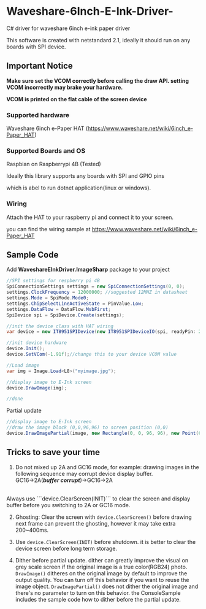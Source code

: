 # Waveshare-6Inch-E-Ink-Driver-
C# driver for waveshare 6inch e-ink paper driver

This software is created with netstandard 2.1, ideally it should run on any boards with SPI device. 

## **Important Notice**
**Make sure set the VCOM correctly before calling the draw API. setting VCOM incorrectly may brake your hardware.**

**VCOM is printed on the flat cable of the screen device**

### Supported hardware
Waveshare 6inch e-Paper HAT (https://www.waveshare.net/wiki/6inch_e-Paper_HAT)

### Supported Boards and OS
Raspbian on Raspberrypi 4B (Tested)

Ideally this library supports any boards with SPI and GPIO pins 

which is abel to run dotnet application(linux or windows). 

### Wiring
Attach the HAT to your raspberry pi and connect it to your screen.

you can find the wiring sample at https://www.waveshare.net/wiki/6inch_e-Paper_HAT

## Sample Code
Add **WaveshareEInkDriver.ImageSharp** package to your project


```csharp
//SPI settings for respberry pi 4B
SpiConnectionSettings settings = new SpiConnectionSettings(0, 0);
settings.ClockFrequency = 12000000; //suggested 12MHZ in datasheet
settings.Mode = SpiMode.Mode0;
settings.ChipSelectLineActiveState = PinValue.Low;
settings.DataFlow = DataFlow.MsbFirst;
SpiDevice spi = SpiDevice.Create(settings);

//init the device class with HAT wiring
var device = new IT8951SPIDevice(new IT8951SPIDeviceIO(spi, readyPin: 24, resetPin: 17));

//init device hardware
device.Init();
device.SetVCom(-1.91f);//change this to your device VCOM value

//Load image
var img = Image.Load<L8>("myimage.jpg");

//display image to E-Ink screen
device.DrawImage(img);

//done
```

Partial update

```csharp
//display image to E-Ink screen
//draw the image block (0,0,96,96) to screen position (0,0)
device.DrawImagePartial(image, new Rectangle(0, 0, 96, 96), new Point(0, 0));

```

## Tricks to save your time
1. Do not mixed up 2A and GC16 mode, for example: drawing images in the following sequence may corrupt device display buffer.  
GC16->2A(__*buffer corrupt*__)->GC16->2A    
<br>
 Always use ```device.ClearScreen(INIT)```  to clear the screen and display buffer before you switching to 2A or GC16 mode. 

2. Ghosting: Clear the screen with ```device.ClearScreen()``` before drawing next frame can prevent the ghosting, however it may take extra 200~400ms.

3. Use ```device.ClearScreen(INIT)``` before shutdown. it is better to clear the device screen before long term storage.

4. Dither before partial update. dither can greatly improve the visual on grey scale screen if the original image is a true color(RGB24) photo.   
```DrawImage()``` ditheres on the original image by default to improve the output quality.  You can turn off this behavior if you want to reuse the image object.
```DrawImagePartial()``` does not dither the original image and there's no parameter to turn on this behavior. the ConsoleSample includes the sample code how to dither before the partial update.